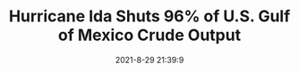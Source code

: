 ---
"title": "Hurricane Ida Shuts 96% of U.S. Gulf of Mexico Crude Output"
"date": "2021-8-29 21:39:9"
"feed_name": "OEDIGITAL"
"feed_website": "https://www.oedigital.com/"
"feed_rss": "https://www.oedigital.com/technology/safety-security?format=feed"
"link": "https://www.oedigital.com/news/490211-hurricane-ida-shuts-96-of-u-s-gulf-of-mexico-crude-output"
"file": "_posts/2021-8-29-21-39-9_OEDIGITAL_9881b3d7862ebfac791f4941a15bebbf8452e7d3.md"
"accident": "0"
"drilling": "0"
---